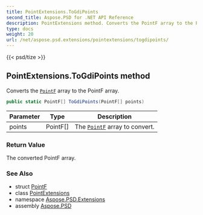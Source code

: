 ```yaml
---
title: PointExtensions.ToGdiPoints
second_title: Aspose.PSD for .NET API Reference
description: PointExtensions method. Converts the PointF array to the PointF array
type: docs
weight: 20
url: /net/aspose.psd.extensions/pointextensions/togdipoints/
---
```

{{< psd/tize >}}
## PointExtensions.ToGdiPoints method

Converts the [`PointF`](../../../aspose.psd/pointf/) array to the PointF array.

```csharp
public static PointF[] ToGdiPoints(PointF[] points)
```

| Parameter | Type | Description |
| --- | --- | --- |
| points | PointF[] | The [`PointF`](../../../aspose.psd/pointf/) array to convert. |

### Return Value

The converted PointF array.

### See Also

* struct [PointF](../../../aspose.psd/pointf/)
* class [PointExtensions](../)
* namespace [Aspose.PSD.Extensions](../../../aspose.psd.extensions/)
* assembly [Aspose.PSD](../../../)


